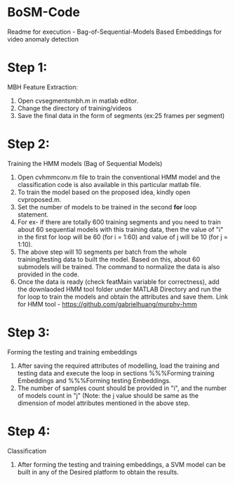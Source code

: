 # BoSM-Code
Readme for execution - Bag-of-Sequential-Models Based Embeddings for video anomaly detection

# Step 1: 
MBH Feature Extraction:
1.	Open cvsegmentsmbh.m in matlab editor.
2.	Change the directory of training/videos
3.	Save the final data in the form of segments (ex:25 frames per segment)
# Step 2:
Training the HMM models (Bag of Sequential Models)
1.	Open cvhmmconv.m file to train the conventional HMM model and the classification code is also available in this particular matlab file.
2.	To train the model based on the proposed idea, kindly open cvproposed.m. 
3.	Set the number of models to be trained in the second **for** loop statement.
4.	For ex- if there are totally 600 training segments and you need to train about 60 sequential models with this training data, then the value of "i" in the first for loop will be 60 (for i = 1:60) and value of j will be 10 (for j = 1:10). 
5.	The above step will 10 segments per batch from the whole training/testing data to built the model. Based on this, about 60 submodels will be trained. The command to normalize the data is also provided in the code.
6.	Once the data is ready (check featMain variable for correctness), add the downlaoded HMM tool folder under MATLAB Directory and run the for loop to train the models and obtain the attributes and save them. Link for HMM tool - https://github.com/gabrielhuang/murphy-hmm

# Step 3: 

Forming the testing and training embeddings

1.	After saving the required attributes of modelling, load the training and testing data and execute the loop in sections %%%Forming training Embeddings and %%%Forming testing Embeddings.
2.	The number of samples count should be provided in "i", and the number of models count in "j" (Note: the j value should be same as the dimension of model attributes mentioned in the above step.

# Step 4: 
Classification

1.	After forming the testing and training embeddings, a SVM model can be built in any of the Desired platform to obtain the results.


